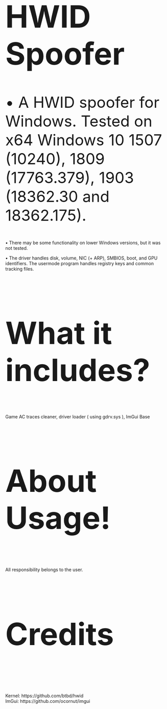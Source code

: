 

<!DOCTYPE html>
<html>
<meta name="viewport" content="width=device-width, initial-scale=1.0">
<body>

<h1 style="font-size:10vw;">HWID Spoofer</h1>

<p style="font-size:5vw;">
• A HWID spoofer for Windows. Tested on x64 Windows 10 1507 (10240), 1809 (17763.379), 1903 (18362.30 and 18362.175).

• There may be some functionality on lower Windows versions, but it was not tested.

• The driver handles disk, volume, NIC (+ ARP), SMBIOS, boot, and GPU identifiers.
The usermode program handles registry keys and common tracking files.</p>

<h2 style="font-size:10vw;">What it includes?</h2>
<p> Game AC traces cleaner, driver loader ( using gdrv.sys ), ImGui Base</p>
	
<h3 style="font-size:10vw;">About Usage!</h3>
<p> All responsibility belongs to the user. </p>
	
<h4 style="font-size:10vw;">Credits</h4>
<p> Kernel: https://github.com/btbd/hwid <br>
ImGui: https://github.com/ocornut/imgui</p>
	
</body>
</html>
	
	
